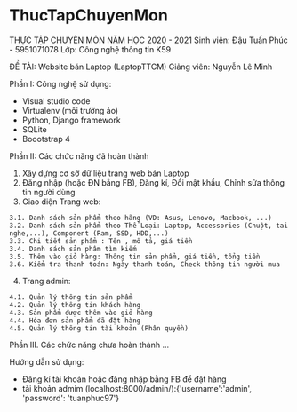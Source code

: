 # ThucTapChuyenMon
THỰC TẬP CHUYÊN MÔN NĂM HỌC 2020 - 2021
  Sinh viên: Đậu Tuấn Phúc - 5951071078
  Lớp: Công nghệ thông tin K59

ĐỀ TÀI: Website bán Laptop (LaptopTTCM)
  Giảng viên: Nguyễn Lê Minh
  
Phần I: Công nghệ sử dụng:
  - Visual studio code
  - Virtualenv (môi trường ảo)
  - Python, Django framework
  - SQLite
  - Boootstrap 4  

Phần II: Các chức năng đã hoàn thành
  1. Xây dựng cơ sở dữ liệu trang web bán Laptop
  2. Đăng nhập (hoặc ĐN bằng FB), Đăng kí, Đổi mật khẩu, Chỉnh sửa thông tin người dùng
  3. Giao diện Trang web: 

    3.1. Danh sách sản phẩm theo hãng (VD: Asus, Lenovo, Macbook, ...)
    3.2. Danh sách sản phẩm theo Thể Loại: Laptop, Accessories (Chuột, tai nghe,...), Component (Ram, SSD, HDD,...)
    3.3. Chi tiết sản phẩm : Tên , mô tả, giá tiền
    3.4. Danh sách sản phâm tìm kiếm
    3.5. Thêm vào giỏ hàng: Thông tin sản phẩm, giá tiền, tổng tiền
    3.6. Kiểm tra thanh toán: Ngày thanh toán, Check thông tin người mua 
  4. Trang admin:

    4.1. Quản lý thông tin sản phẩm
    4.2. Quản lý thông tin khách hàng
    4.3. Sản phẩm được thêm vào giỏ hàng
    4.4. Hóa đơn sản phẩm đã đặt hàng
    4.5. Quản lý thông tin tài khoản (Phân quyền)

Phần III. Các chức năng chưa hoàn thành
  ...

Hướng dẫn sử dụng:
  - Đăng kí tài khoản hoặc đăng nhập bằng FB để đặt hàng
  - tài khoản admim (localhost:8000/admin/):{'username':'admin', 'password': 'tuanphuc97'} 
